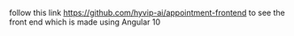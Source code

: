 follow this link https://github.com/hyvip-ai/appointment-frontend to see the front end which is made using Angular 10
